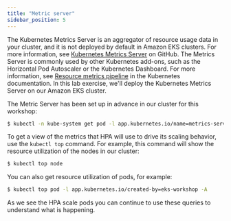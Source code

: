 ```yaml
---
title: "Metric server"
sidebar_position: 5
---
```


The Kubernetes Metrics Server is an aggregator of resource usage data in your cluster, and it is not deployed by default in Amazon EKS clusters. For more information, see [Kubernetes Metrics Server](https://github.com/kubernetes-sigs/metrics-server) on GitHub. The Metrics Server is commonly used by other Kubernetes add-ons, such as the Horizontal Pod Autoscaler or the Kubernetes Dashboard. For more information, see [Resource metrics pipeline](https://kubernetes.io/docs/tasks/debug/debug-cluster/resource-metrics-pipeline/) in the Kubernetes documentation. In this lab exercise, we'll deploy the Kubernetes Metrics Server on our Amazon EKS cluster.

The Metric Server has been set up in advance in our cluster for this workshop:

```bash
$ kubectl -n kube-system get pod -l app.kubernetes.io/name=metrics-server
```

To get a view of the metrics that HPA will use to drive its scaling behavior, use the `kubectl top` command. For example, this command will show the resource utilization of the nodes in our cluster:

```bash
$ kubectl top node
```

You can also get resource utilization of pods, for example:

```bash
$ kubectl top pod -l app.kubernetes.io/created-by=eks-workshop -A
```

As we see the HPA scale pods you can continue to use these queries to understand what is happening.
